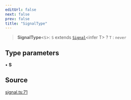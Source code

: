 ```yaml
---
editUrl: false
next: false
prev: false
title: "SignalType"
---
```


> **SignalType**\<`S`\>: `S` extends [`Signal`](Signal.md)\<infer T\> ? `T` : `never`

## Type parameters

• **S**

## Source

[signal.ts:71](https://github.com/nodenogg-in/alpha-p2p/blob/fd5f5c9/packages/statekit/src/signal.ts#L71)
